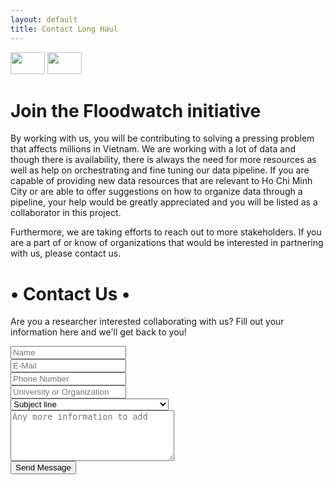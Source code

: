 ```yaml
---
layout: default
title: Contact Long Haul
---
```


<a href="https://floodwatch-home.netlify.app/collaboration"><img src="{{ '../us.png' }}" alt="" style="width:55px;height:35px;"></a>
<a href="https://floodwatch--home-netlify-app.translate.goog/collaboration?_x_tr_sl=auto&_x_tr_tl=vi&_x_tr_hl=en&_x_tr_pto=wapp"><img src="{{ '../vi.jpg' }}" alt="" style="width:55px;height:35px;"></a>

<div id="contact">
  <h1>Join the Floodwatch initiative</h1>
  <p>By working with us, you will be contributing to solving a pressing problem that affects millions in Vietnam. We are working with a lot of data and though there is availability, there is always the need for more resources as well as help on orchestrating and fine tuning our data pipeline. If you are capable of providing new data resources that are relevant to Ho Chi Minh City or are able to offer suggestions on how to organize data through a pipeline, your help would be greatly appreciated and you will be listed as a collaborator in this project.</p>
  <p>Furthermore, we are taking efforts to reach out to more stakeholders. If you are a part of or know of organizations that would be interested in partnering with us, please contact us.</p>

<div id="container">
  <h1>&bull; Contact Us &bull;</h1>
  <div class="underline">
  </div>
  <div class="contactContent">
    <p class="intro">Are you a researcher interested collaborating with us? Fill out your information here and we'll get back to you!</p>
    <!-- <p>The form is provided by <a href="http://formspree.io/">Formspree.</a> Follow the directions on their site to set up the form for use.</p>
    <p>If you have questions about the theme feel free to <a href="mailto:brimaidesigns@gmail.com">email me</a> or create an issue on <a href="https://github.com/brianmaierjr/long-haul">GitHub</a>. Enjoy!</p> -->
  </div>
  <form action="https://formspree.io/f/xpzboedn" method="POST">
    <div class="name">
      <label for="name"></label>
      <input type="text" placeholder="Name" name="name" id="name_input" required>
    </div>
    <div class="email">
      <label for="email"></label>
      <input type="email" placeholder="E-Mail" name="email" id="email_input" required>
    </div>
    <div class="telephone">
      <label for="name"></label>
      <input type="text" placeholder="Phone Number" name="telephone" id="telephone_input" required>
    </div>
    <div class="university">
      <label for="university"></label>
      <input type="text" placeholder="University or Organization" name="university" id="university_input" required>
    </div>
    <div class="subject">
      <label for="subject"></label>
      <select placeholder="Subject line" name="subject" id="subject_input" required>
        <option disabled hidden selected>Subject line</option>
        <option>I am a potential stakeholder</option>
        <option>I'd like to contribute to the data pipeline</option>
        <option>I want to get involved</option>
      </select>
    </div>
    <div class="message">
      <label for="message"></label>
      <textarea name="message" placeholder="Any more information to add" id="message_input" cols="30" rows="5" required></textarea>
    </div>
    <div class="submit">
      <input type="submit" value="Send Message" id="form_button" />
    </div>
  </form><!-- // End form -->
</div><!-- // End #container -->
</div>
